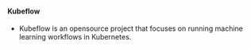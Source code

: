 #### Kubeflow 

- Kubeflow is an opensource project that focuses on running machine learning workflows in Kubernetes.  
